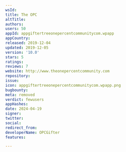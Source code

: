 ```yaml
---
wsId: 
title: The OPC
altTitle: 
authors: 
users: 50
appId: appgiftertreeonepercentcommunitycom.wpapp
appCountry: 
released: 2019-12-04
updated: 2019-12-05
version: '10.0'
stars: 5
ratings: 
reviews: 7
website: http://www.theonepercentcommunity.com
repository: 
issue: 
icon: appgiftertreeonepercentcommunitycom.wpapp.png
bugbounty: 
meta: removed
verdict: fewusers
appHashes: 
date: 2024-04-19
signer: 
twitter: 
social: 
redirect_from: 
developerName: OPCGifter
features: 

---
```


